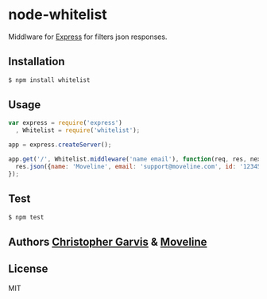 # node-whitelist

Middlware for [Express](http://expressjs.com/)
for filters json responses.

## Installation

```bash
$ npm install whitelist
```

## Usage

```javascript
var express = require('express')
  , Whitelist = require('whitelist');

app = express.createServer();

app.get('/', Whitelist.middleware('name email'), function(req, res, next) {
  res.json({name: 'Moveline', email: 'support@moveline.com', id: '12345'});
});
```

## Test

```bash
$ npm test
```

## Authors [Christopher Garvis][0] & [Moveline][1]

[0]: http://christophergarvis.com
[1]: http://www.moveline.com

## License
MIT
